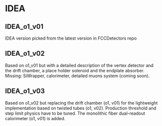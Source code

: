 IDEA
====

IDEA_o1_v01
------------

IDEA version picked from the latest version in FCCDetectors repo

IDEA_o1_v02
------------

Based on o1_v01 but with a detailed description of the vertex detector and the drift chamber, a place holder solenoid and the endplate absorber. Missing: SiWrapper, calorimeter, detailed muons system (coming soon).

IDEA_o1_v03
------------

Based on o1_v02 but replacing the drift chamber (o1, v01) for the lightweight implementation based on twisted tubes (o1, v02). Production threshold and step limit physics have to be tuned. The monolithic fiber dual-readout calorimeter (o1, v01) is added.
